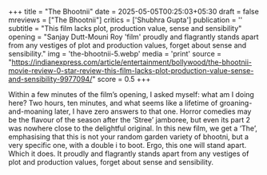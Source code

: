 +++
title = "The Bhootnii"
date = 2025-05-05T00:25:03+05:30
draft = false
mreviews = ["The Bhootnii"]
critics = ['Shubhra Gupta']
publication = ''
subtitle = "This film lacks plot, production value, sense and sensibility"
opening = "Sanjay Dutt-Mouni Roy 'film' proudly and flagrantly stands apart from any vestiges of plot and production values, forget about sense and sensibility."
img = 'the-bhootnii-5.webp'
media = 'print'
source = "https://indianexpress.com/article/entertainment/bollywood/the-bhootnii-movie-review-0-star-review-this-film-lacks-plot-production-value-sense-and-sensibility-9977094/"
score = 0.5
+++

Within a few minutes of the film’s opening, I asked myself: what am I doing here? Two hours, ten minutes, and what seems like a lifetime of groaning-and-moaning later, I have zero answers to that one. Horror comedies may be the flavour of the season after the ‘Stree’ jamboree, but even its part 2 was nowhere close to the delightful original. In this new film, we get a ‘The’, emphasising that this is not your random garden variety of bhootni, but a very specific one, with a double i to boot. Ergo, this one will stand apart. Which it does. It proudly and flagrantly stands apart from any vestiges of plot and production values, forget about sense and sensibility.
